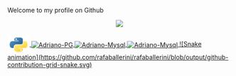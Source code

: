 Welcome to my profile on Github 

<div align="center">
  <a href="https://github.com/AdrianoPinheiro86">
  <img height="180em" src="https://github-readme-stats.vercel.app/api?username=AdrianoPinheiro86&show_icons=true&theme=dark&include_all_commits=true&count_private=true"/>

</div>
  
<div style="display: inline_block"><br>
 <img align="center" alt="Adriano-Mysql" height="40" width="50" src="https://raw.githubusercontent.com/devicons/devicon/master/icons/python/python-original.svg" />
  <img align="center" alt="Adriano-PG" height="40" width="50" src="https://cdn.jsdelivr.net/gh/devicons/devicon/icons/postgresql/postgresql-original.svg" />
  <img align="center" alt="Adriano-Mysql" height="40" width="50" src="https://cdn.jsdelivr.net/gh/devicons/devicon/icons/mysql/mysql-original.svg" />   
 <img align="center" alt="Adriano-Mysql" height="40" width="50" src="https://img.icons8.com/?size=512&id=20909&format=png" />   
     ![Snake animation](https://github.com/rafaballerini/rafaballerini/blob/output/github-contribution-grid-snake.svg)
</div>
  



